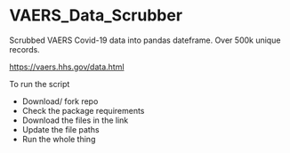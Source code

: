 # VAERS_Data_Scrubber
Scrubbed VAERS Covid-19 data into pandas dateframe. Over 500k unique records. 

https://vaers.hhs.gov/data.html

To run the script
- Download/ fork repo 
- Check the package requirements
- Download the files in the link
- Update the file paths
- Run the whole thing
